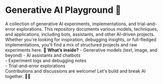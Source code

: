 # Generative AI Playground 🚀  
A collection of generative AI experiments, implementations, and trial-and-error explorations.
This repository documents various models, techniques, and applications, including bots, assistants, and other AI-driven projects. 
Whether you're looking for inspiration, debugging insights, or full-fledged implementations, you'll find a mix of structured projects and raw experiments here. 
🔹 **What’s inside?**    - Generative models (text, image, and beyond) 
                         - AI assistants and chatbots   
                         - Experiment logs and debugging notes   
                         - Trial-and-error explorations    
Contributions and discussions are welcome! Let's build and break AI together. 🤖🔥
